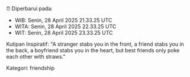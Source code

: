 ⏰ Diperbarui pada:
- WIB: Senin, 28 April 2025 21.33.25 UTC
- WITA: Senin, 28 April 2025 22.33.25 UTC
- WIT: Senin, 28 April 2025 23.33.25 UTC

Kutipan Inspiratif:
"A stranger stabs you in the front, a friend stabs you in the back, a boyfriend stabs you in the heart, but best friends only poke each other with straws."


Kategori: friendship

